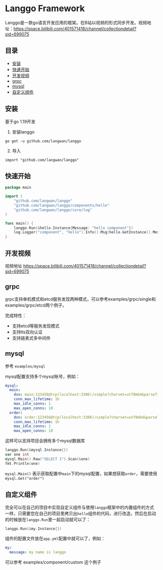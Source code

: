 # Langgo Framework

Langgo是一款go语言开发应用的框架。在B站以视频的形式同步开发。视频地址：https://space.bilibili.com/401571418/channel/collectiondetail?sid=699075

## 目录

 - [安装](#安装)
 - [快速开始](#快速开始)
 - [开发视频](#开发视频)
 - [grpc](#grpc)
 - [mysql](#mysql)
 - [自定义组件](#自定义组件)
## 安装

基于go 1.19开发

1. 安装langgo
```
go get -u github.com/langwan/langgo
```

2. 导入

```
import "github.com/langwan/langgo"
```

## 快速开始

```go
package main

import (
	"github.com/langwan/langgo"
	"github.com/langwan/langgo/components/hello"
	"github.com/langwan/langgo/core/log"
)

func main() {
	langgo.Run(&hello.Instance{Message: "hello component"})
	log.Logger("component", "hello").Info().Msg(hello.GetInstance().Message)
}
```

## 开发视频

视频地址 https://space.bilibili.com/401571418/channel/collectiondetail?sid=699075

## grpc

grpc支持单机模式和etcd服务发现两种模式，可以参考examples/grpc/single和examples/grpc/etcd两个例子。

完成特性：

* 支持etcd等服务发现模式
* 支持tls双向认证
* 支持链表式多中间件

## mysql

参考 `examples/mysql`

mysql配置支持多个mysql账号，例如：

```yaml
mysql:
  main:
    dsn: main:123456@tcp(localhost:3306)/simple?charset=utf8mb4&parseTime=True&loc=Local
    conn_max_lifetime: 1h
    max_idle_conns: 1
    max_open_conns: 10
  order:
    dsn: order:123456@tcp(localhost:3306)/simple?charset=utf8mb4&parseTime=True&loc=Local
    conn_max_lifetime: 1h
    max_idle_conns: 1
    max_open_conns: 10

```

这样可以支持项目会拥有多个mysql数据库

```go
langgo.Run(&mysql.Instance{})
var one int
mysql.Main().Raw("SELECT 1").Scan(&one)
fmt.Println(one)
```

`mysql.Main()` 表示获取配置中`main`下的mysql配置，如果想获取`order`，需要使用 `mysql.Get("order")`


## 自定义组件

完全可以在自己的项目中实现自定义组件与使用`langgo`框架中的内置组件的方式一样，只需要您在自己的项目里拷贝出`hello`组件的代码，进行改造，然后在启动的时候放在`langgo.Run`里一起启动就可以了：

```go
langgo.Run(&my.Instance{})
```

组件的配置文件放在`app.yml`配置中就可以了，例如：
```yaml
my:
  message: my name is langgo
```

可以参考 examples/component/custom 这个例子